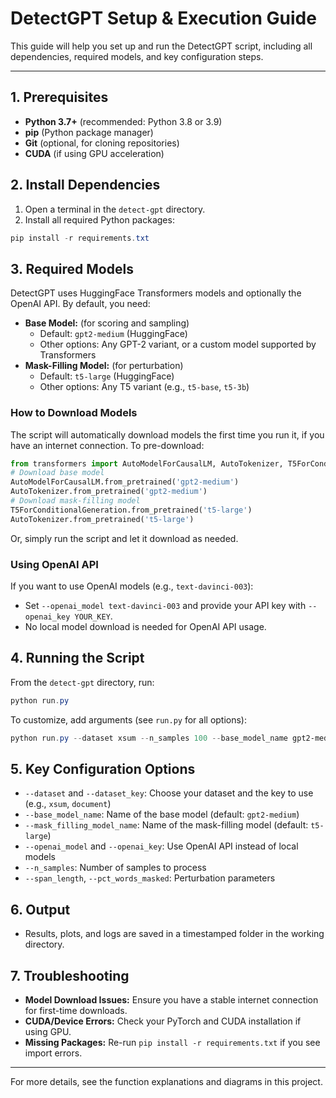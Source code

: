 # DetectGPT Setup & Execution Guide

This guide will help you set up and run the DetectGPT script, including all dependencies, required models, and key configuration steps.

---

## 1. Prerequisites
- **Python 3.7+** (recommended: Python 3.8 or 3.9)
- **pip** (Python package manager)
- **Git** (optional, for cloning repositories)
- **CUDA** (if using GPU acceleration)

## 2. Install Dependencies
1. Open a terminal in the `detect-gpt` directory.
2. Install all required Python packages:

```powershell
pip install -r requirements.txt
```

## 3. Required Models
DetectGPT uses HuggingFace Transformers models and optionally the OpenAI API. By default, you need:

- **Base Model:** (for scoring and sampling)
    - Default: `gpt2-medium` (HuggingFace)
    - Other options: Any GPT-2 variant, or a custom model supported by Transformers
- **Mask-Filling Model:** (for perturbation)
    - Default: `t5-large` (HuggingFace)
    - Other options: Any T5 variant (e.g., `t5-base`, `t5-3b`)

### How to Download Models
The script will automatically download models the first time you run it, if you have an internet connection. To pre-download:

```python
from transformers import AutoModelForCausalLM, AutoTokenizer, T5ForConditionalGeneration
# Download base model
AutoModelForCausalLM.from_pretrained('gpt2-medium')
AutoTokenizer.from_pretrained('gpt2-medium')
# Download mask-filling model
T5ForConditionalGeneration.from_pretrained('t5-large')
AutoTokenizer.from_pretrained('t5-large')
```
Or, simply run the script and let it download as needed.

### Using OpenAI API
If you want to use OpenAI models (e.g., `text-davinci-003`):
- Set `--openai_model text-davinci-003` and provide your API key with `--openai_key YOUR_KEY`.
- No local model download is needed for OpenAI API usage.

## 4. Running the Script
From the `detect-gpt` directory, run:

```powershell
python run.py
```

To customize, add arguments (see `run.py` for all options):

```powershell
python run.py --dataset xsum --n_samples 100 --base_model_name gpt2-medium --mask_filling_model_name t5-large
```

## 5. Key Configuration Options
- `--dataset` and `--dataset_key`: Choose your dataset and the key to use (e.g., `xsum`, `document`)
- `--base_model_name`: Name of the base model (default: `gpt2-medium`)
- `--mask_filling_model_name`: Name of the mask-filling model (default: `t5-large`)
- `--openai_model` and `--openai_key`: Use OpenAI API instead of local models
- `--n_samples`: Number of samples to process
- `--span_length`, `--pct_words_masked`: Perturbation parameters

## 6. Output
- Results, plots, and logs are saved in a timestamped folder in the working directory.

## 7. Troubleshooting
- **Model Download Issues:** Ensure you have a stable internet connection for first-time downloads.
- **CUDA/Device Errors:** Check your PyTorch and CUDA installation if using GPU.
- **Missing Packages:** Re-run `pip install -r requirements.txt` if you see import errors.

---

For more details, see the function explanations and diagrams in this project.
